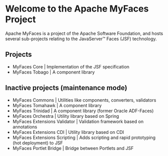 # Welcome to the Apache MyFaces Project

Apache MyFaces is a project of the Apache Software Foundation, and hosts several sub-projects relating to the JavaServer™ Faces (JSF) technology.

## Projects
* MyFaces Core | Implementation of the JSF specification
* MyFaces Tobago | A component library

## Inactive projects (maintenance mode)
* MyFaces Commons | Utilities like components, converters, validators
* MyFaces Tomahawk | A component library
* MyFaces Trinidad | A component library (former Oracle ADF-Faces)
* MyFaces Orchestra | Utility library based on Spring
* MyFaces Extensions Validator | Validation framework based on annotations
* MyFaces Extensions CDI | Utility library based on CDI
* MyFaces Extensions Scripting | Adds scripting and rapid prototyping (hot deployment) to JSF
* MyFaces Portlet Bridge | Bridge between Portlets and JSF
